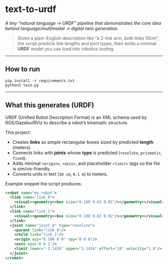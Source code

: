 # text-to-urdf
*A tiny “natural language → URDF” pipeline that demonstrates the core idea behind language/multimodal → digital twin generation.*

> Given a plain-English description like “a 2-link arm, both links 10cm”, the script predicts link lengths and joint types, then emits a minimal **URDF** model you can load into robotics tooling.

---

## How to run
```
pip install -r requirements.txt
python3 twin.py
```
---




## What this generates (URDF)
URDF (Unified Robot Description Format) is an XML schema used by ROS/Gazebo/RViz to describe a robot’s kinematic structure.

This project:
- Creates **links** as simple rectangular boxes sized by predicted **length** (meters).
- Connects links with **joints** whose **type** is predicted (`revolute`, `prismatic`, `fixed`).
- Adds minimal `<origin>`, `<axis>`, and placeholder `<limit>` tags so the file is sim/vis-friendly.
- Converts units in text (`10 cm`, `0.1 m`) to meters.

Example snippet the script produces:
```xml
<robot name="my_robot">
  <link name="link_0">
    <visual><geometry><box size="0.100 0.02 0.02"/></geometry></visual>
  </link>
  <link name="link_1">
    <visual><geometry><box size="0.100 0.02 0.02"/></geometry></visual>
  </link>
  <joint name="joint_0" type="revolute">
    <parent link="link_0"/>
    <child link="link_1"/>
    <origin xyz="0.100 0 0" rpy="0 0 0"/>
    <axis xyz="0 0 1"/>
    <limit lower="-3.1416" upper="3.1416" effort="10" velocity="1.0"/>
  </joint>
</robot>
